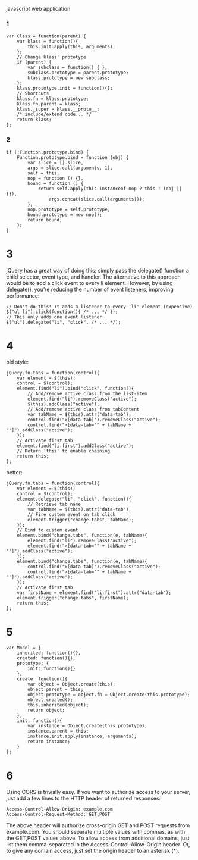 javascript web application

### 1

    var Class = function(parent) {
        var klass = function(){
            this.init.apply(this, arguments);
        };
        // Change klass' prototype
        if (parent) {
            var subclass = function() { };
            subclass.prototype = parent.prototype;
            klass.prototype = new subclass;
        };
        klass.prototype.init = function(){};
        // Shortcuts
        klass.fn = klass.prototype;
        klass.fn.parent = klass;
        klass._super = klass.__proto__;
        /* include/extend code... */
        return klass;
    };

### 2

	if (!Function.prototype.bind) {
    	Function.prototype.bind = function (obj) {
        	var slice = [].slice,
        	args = slice.call(arguments, 1),
        	self = this,
        	nop = function () {},
        	bound = function () {
            	return self.apply(this instanceof nop ? this : (obj || {}),
                	args.concat(slice.call(arguments)));
        	};
        	nop.prototype = self.prototype;
        	bound.prototype = new nop();
        	return bound;
    	};
	}

# 3

jQuery has a great way of doing this; simply pass the delegate() function a child selector, event type, and handler. The alternative to this approach would be to add a 
click event to every li element. However, by using delegate(), you’re reducing the
number of event listeners, improving performance:

    // Don't do this! It adds a listener to every 'li' element (expensive)
    $("ul li").click(function(){ /* ... */ });
    // This only adds one event listener
    $("ul").delegate("li", "click", /* ... */);
    

# 4

old style:

    jQuery.fn.tabs = function(control){
        var element = $(this);
        control = $(control);
        element.find("li").bind("click", function(){
            // Add/remove active class from the list-item
            element.find("li").removeClass("active");
            $(this).addClass("active");
            // Add/remove active class from tabContent
            var tabName = $(this).attr("data-tab");
            control.find(">[data-tab]").removeClass("active");
            control.find(">[data-tab='" + tabName + "']").addClass("active");
        });
        // Activate first tab
        element.find("li:first").addClass("active");
        // Return 'this' to enable chaining
        return this;
    };

better:

    jQuery.fn.tabs = function(control){
        var element = $(this);
        control = $(control);
        element.delegate("li", "click", function(){
            // Retrieve tab name
            var tabName = $(this).attr("data-tab");
            // Fire custom event on tab click
            element.trigger("change.tabs", tabName);
        });
        // Bind to custom event
        element.bind("change.tabs", function(e, tabName){
            element.find("li").removeClass("active");
            element.find(">[data-tab='" + tabName + "']").addClass("active");
        });
        element.bind("change.tabs", function(e, tabName){
            control.find(">[data-tab]").removeClass("active");
            control.find(">[data-tab='" + tabName + "']").addClass("active");
        });
        // Activate first tab
        var firstName = element.find("li:first").attr("data-tab");
        element.trigger("change.tabs", firstName);
        return this;
    };


# 5

    var Model = {
        inherited: function(){},
        created: function(){},
        prototype: {
            init: function(){}
        },
        create: function(){
            var object = Object.create(this);
            object.parent = this;
            object.prototype = object.fn = Object.create(this.prototype);
            object.created();
            this.inherited(object);
            return object;
        },
        init: function(){
            var instance = Object.create(this.prototype);
            instance.parent = this;
            instance.init.apply(instance, arguments);
            return instance;
        }
    };
        
# 6

Using CORS is trivially easy. If you want to authorize access to your server, just add a few lines to the HTTP header of returned responses:

    Access-Control-Allow-Origin: example.com
    Access-Control-Request-Method: GET,POST

The above header will authorize cross-origin GET and POST requests from example.com. You should separate multiple values with commas, as with the GET,POST values above. To allow access from additional domains, just list them comma-separated in the Access-Control-Allow-Origin header. Or, to give any domain access, just set the origin header to an asterisk (*).

